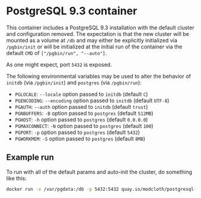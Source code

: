 PostgreSQL 9.3 container
========================

This container includes a PostgreSQL 9.3 installation with the default
cluster and configuration removed.  The expectation is that the new
cluster will be mounted as a volume at `/db` and may either be explicitly
initialized via `/pgbin/init` or will be initialized at the initial run
of the container via the default `CMD` of `["/pgbin/run", "--auto"]`.

As one might expect, port `5432` is exposed.

The following environmental variables may be used to alter the behavior of
`initdb` (via `/pgbin/init`) and `postgres` (via `/pgbin/run`):

- `PGLOCALE`: `--locale` option passed to `initdb` (default `C`)
- `PGENCODING`: `--encoding` option passed to `initdb` (default `UTF-8`)
- `PGAUTH`: `--auth` option passed to `initdb` (default `trust`)
- `PGNBUFFERS`: `-B` option passed to `postgres` (default `512MB`)
- `PGHOST`: `-h` option passed to `postgres` (default `0.0.0.0`)
- `PGMAXCONNECT`: `-N` option passed to `postgres` (default `100`)
- `PGPORT`: `-p` option passed to `postgres` (default `5432`)
- `PGWORKMEM`: `-S` option passed to `postgres` (default `8MB`)

## Example run

To run with all of the default params and auto-init the cluster, do something
like this:

``` bash
docker run -v /var/pgdata:/db -p 5432:5432 quay.io/modcloth/postgresql-93:latest
```
